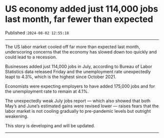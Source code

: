 # US economy added just 114,000 jobs last month, far fewer than expected

Published :`2024-08-02 12:55:18`

---

The US labor market cooled off far more than expected last month, underscoring concerns that the economy has slowed down too quickly and could lead to a recession.

Businesses added just 114,000 jobs in July, according to Bureau of Labor Statistics data released Friday and the unemployment rate unexpectedly leapt to 4.3%, which is the highest since October 2021.

Economists were expecting employers to have added 175,000 jobs and for the unemployment rate to remain at 4.1%.

The unexpectedly weak July jobs report — which also showed that both May’s and June’s estimated gains were revised lower — raises fears that the labor market is not cooling gradually to pre-pandemic levels but outright weakening.

This story is developing and will be updated.

---

